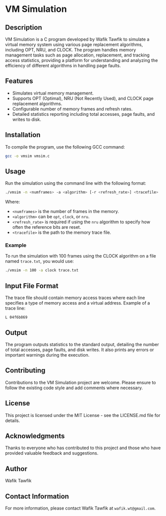 # VM Simulation

## Description
VM Simulation is a C program developed by Wafik Tawfik to simulate a virtual memory system using various page replacement algorithms, including OPT, NRU, and CLOCK. The program handles memory management tasks such as page allocation, replacement, and tracking access statistics, providing a platform for understanding and analyzing the efficiency of different algorithms in handling page faults.

## Features
- Simulates virtual memory management.
- Supports OPT (Optimal), NRU (Not Recently Used), and CLOCK page replacement algorithms.
- Configurable number of memory frames and refresh rates.
- Detailed statistics reporting including total accesses, page faults, and writes to disk.

## Installation
To compile the program, use the following GCC command:
```bash
gcc -o vmsim vmsim.c
```

## Usage
Run the simulation using the command line with the following format:
```bash
./vmsim -n <numframes> -a <algorithm> [-r <refresh_rate>] <tracefile>
```
Where:
- `<numframes>` is the number of frames in the memory.
- `<algorithm>` can be `opt`, `clock`, or `nru`.
- `<refresh_rate>` is required if using the `nru` algorithm to specify how often the reference bits are reset.
- `<tracefile>` is the path to the memory trace file.

### Example
To run the simulation with 100 frames using the CLOCK algorithm on a file named `trace.txt`, you would use:
```bash
./vmsim -n 100 -a clock trace.txt
```

## Input File Format
The trace file should contain memory access traces where each line specifies a type of memory access and a virtual address. Example of a trace line:
```
L 04f6b869
```

## Output
The program outputs statistics to the standard output, detailing the number of total accesses, page faults, and disk writes. It also prints any errors or important warnings during the execution.

## Contributing
Contributions to the VM Simulation project are welcome. Please ensure to follow the existing code style and add comments where necessary.

## License
This project is licensed under the MIT License - see the LICENSE.md file for details.

## Acknowledgments
Thanks to everyone who has contributed to this project and those who have provided valuable feedback and suggestions.

## Author
Wafik Tawfik

## Contact Information
For more information, please contact Wafik Tawfik at `wafik.wt@gmail.com`.
